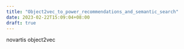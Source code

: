 ```yaml
---
title: "Object2vec_to_power_recommendations_and_semantic_search"
date: 2023-02-22T15:09:04+08:00
draft: true
---
```


novartis object2vec